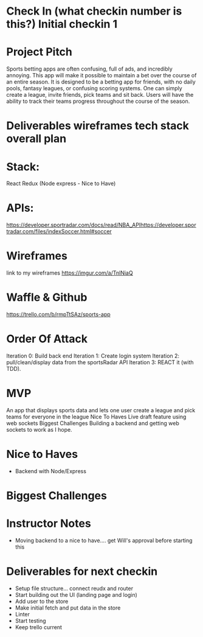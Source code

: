 # Check In (what checkin number is this?) Initial checkin 1

# Project Pitch
Sports betting apps are often confusing, full of ads, and incredibly annoying. This app will make it possible to maintain a bet over the course of an entire season. It is designed to be a betting app for friends, with no daily pools, fantasy leagues, or confusing scoring systems. One can simply create a league, invite friends, pick teams and sit back. Users will have the ability to track their teams progress throughout the course of the season.

# Deliverables wireframes tech stack overall plan

# Stack: 
React Redux (Node express - Nice to Have)

# APIs: 
https://developer.sportradar.com/docs/read/NBA_APIhttps://developer.sportradar.com/files/indexSoccer.html#soccer

# Wireframes 
link to my wireframes https://imgur.com/a/TnlNiaQ

# Waffle & Github 
https://trello.com/b/rmpTtSAz/sports-app

# Order Of Attack 
Iteration 0: Build back end Iteration 1: Create login system Iteration 2: pull/clean/display data from the sportsRadar API Iteration 3: REACT it (with TDD).

# MVP 
An app that displays sports data and lets one user create a league and pick teams for everyone in the league
Nice To Haves Live draft feature using web sockets
Biggest Challenges Building a backend and getting web sockets to work as I hope.

# Nice to Haves
* Backend with Node/Express 

# Biggest Challenges

# Instructor Notes
* Moving backend to a nice to have.... get Will's approval before starting this

# Deliverables for next checkin

* Setup file structure... connect reudx and router
* Start building out the UI (landing page and login)
* Add user to the store
* Make initial fetch and put data in the store
* Linter
* Start testing 
* Keep trello current


